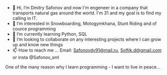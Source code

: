 - 👋 Hi, I’m Dmitry Safonov and now I'm engeneer in a company that transports natural gas around the world. I'm 31 and my goal is to find my calling in IT. 
- 👀 I’m interested in Snowboarding, Motogymkhana, Stunt Riding and of cource programming
- 🌱 I’m currently learning Python, SQL
- 💞️ I’m looking to collaborate on any interesting projects where I can grow up and know new things
- 📫 How to reach me ... Email: Safonovdv91@mail.ru, Softik.d@gmail.com or insta @Safonov_sml

One of the many reason why I learn programming - I want to live in peace...
<!---
Safonovdv91/Safonovdv91 is a ✨ special ✨ repository because its `README.md` (this file) appears on your GitHub profile.
You can click the Preview link to take a look at your changes.
--->
